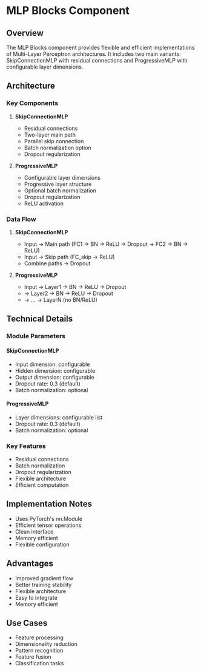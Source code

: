 # MLP Blocks Component

## Overview
The MLP Blocks component provides flexible and efficient implementations of Multi-Layer Perceptron architectures. It includes two main variants: SkipConnectionMLP with residual connections and ProgressiveMLP with configurable layer dimensions.

## Architecture

### Key Components
1. **SkipConnectionMLP**
   - Residual connections
   - Two-layer main path
   - Parallel skip connection
   - Batch normalization option
   - Dropout regularization

2. **ProgressiveMLP**
   - Configurable layer dimensions
   - Progressive layer structure
   - Optional batch normalization
   - Dropout regularization
   - ReLU activation

### Data Flow
1. **SkipConnectionMLP**
   - Input → Main path (FC1 → BN → ReLU → Dropout → FC2 → BN → ReLU)
   - Input → Skip path (FC_skip → ReLU)
   - Combine paths → Dropout

2. **ProgressiveMLP**
   - Input → Layer1 → BN → ReLU → Dropout
   - → Layer2 → BN → ReLU → Dropout
   - → ... → LayerN (no BN/ReLU)

## Technical Details

### Module Parameters
#### SkipConnectionMLP
- Input dimension: configurable
- Hidden dimension: configurable
- Output dimension: configurable
- Dropout rate: 0.3 (default)
- Batch normalization: optional

#### ProgressiveMLP
- Layer dimensions: configurable list
- Dropout rate: 0.3 (default)
- Batch normalization: optional

### Key Features
- Residual connections
- Batch normalization
- Dropout regularization
- Flexible architecture
- Efficient computation

## Implementation Notes
- Uses PyTorch's nn.Module
- Efficient tensor operations
- Clean interface
- Memory efficient
- Flexible configuration

## Advantages
- Improved gradient flow
- Better training stability
- Flexible architecture
- Easy to integrate
- Memory efficient

## Use Cases
- Feature processing
- Dimensionality reduction
- Pattern recognition
- Feature fusion
- Classification tasks 